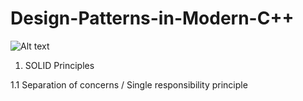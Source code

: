# Design-Patterns-in-Modern-C++

![Alt text](./images/general.png")


1. SOLID Principles

1.1 Separation of concerns / Single responsibility principle
